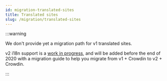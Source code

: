 ```yaml
---
id: migration-translated-sites
title: Translated sites
slug: /migration/translated-sites
---
```


:::warning

We don't provide yet a migration path for v1 translated sites.

v2 i18n support is a [work in progress](https://github.com/facebook/docusaurus/pull/3325), and will be added before the end of 2020 with a migration guide to help you migrate from v1 + Crowdin to v2 + Crowdin.

:::
